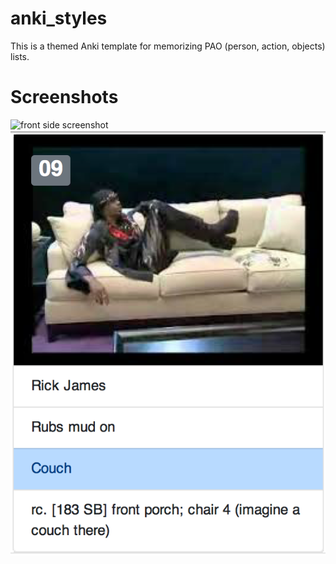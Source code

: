 # anki_styles
This is a themed Anki template for memorizing PAO (person, action, objects) lists.

# Screenshots
![front side screenshot](screenshots/pao_1.png "Card Front")
![back side screenshot](screenshots/pao_2.png "Card Back")
